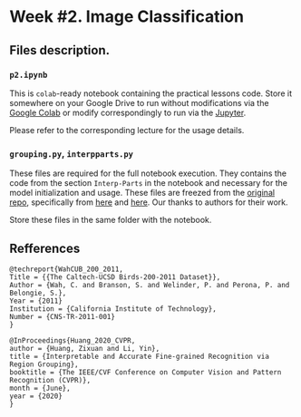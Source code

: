 # Week #2. Image Classification

## Files description.

### `p2.ipynb`

This is `colab`-ready notebook containing the practical lessons code. Store it somewhere on your Google Drive to run without modifications via the [Google Colab](https://colab.research.google.com/) or modify correspondingly to run via the [Jupyter](https://jupyter.org/).

Please refer to the corresponding lecture for the usage details.

### `grouping.py`, `interpparts.py`

These files are required for the full notebook execution. They contains the code from the section `Interp-Parts` in the notebook and necessary for the model initialization and usage. These files are freezed from the [original repo](https://github.com/zxhuang1698/interpretability-by-parts), specifically from [here](https://github.com/zxhuang1698/interpretability-by-parts/blob/2ec9302b9961bf3beba1ae8a12dd3ad1570bf674/src/common/grouping.py) and [here](https://github.com/zxhuang1698/interpretability-by-parts/blob/2ec9302b9961bf3beba1ae8a12dd3ad1570bf674/src/cub200/model.py). Our thanks to authors for their work.

Store these files in the same folder with the notebook.

## Refferences

```
@techreport{WahCUB_200_2011,
Title = {{The Caltech-UCSD Birds-200-2011 Dataset}},
Author = {Wah, C. and Branson, S. and Welinder, P. and Perona, P. and Belongie, S.},
Year = {2011}
Institution = {California Institute of Technology},
Number = {CNS-TR-2011-001}
}
```
```
@InProceedings{Huang_2020_CVPR,
author = {Huang, Zixuan and Li, Yin},
title = {Interpretable and Accurate Fine-grained Recognition via Region Grouping},
booktitle = {The IEEE/CVF Conference on Computer Vision and Pattern Recognition (CVPR)},
month = {June},
year = {2020}
}
```